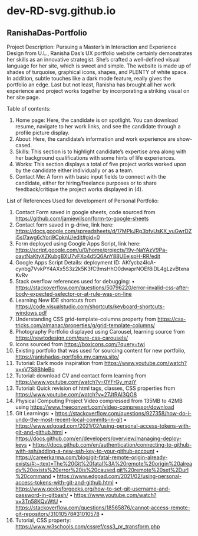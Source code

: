 # dev-RD-svg.github.io
## RanishaDas-Portfolio

Project Description:
Pursuing a Master’s in Interaction and Experience Design from U.L., Ranisha Das’s UX portfolio website certainly demonstrates her skills as an innovative strategist. She’s crafted a well-defined visual language for her site, which is sweet and simple. The website is made up of shades of turquoise, graphical icons, shapes, and PLENTY of white space.
In addition, subtle touches like a dark mode feature, really gives the portfolio an edge. Last but not least, Ranisha has brought all her work experience and project works together by incorporating a striking visual on her site page.

Table of contents:
1.	Home page: Here, the candidate is on spotlight. You can download resume, navigate to her work links, and see the candidate through a profile picture display.
2.	About: Here, the candidate’s information and work experience are show-cased.
3.	Skills: This section is to highlight candidate’s expertise area along with her background qualifications with some hints of life experiences.
4.	Works: This section displays a total of five project works worked upon by the candidate either individually or as a team.
5.	Contact Me: A form with basic input fields to connect with the candidate, either for hiring/freelance purposes or to share feedback/critique the project works displayed in (4). 

List of References Used for development of Personal Portfolio:
1.	Contact Form saved in google sheets, code sourced from https://github.com/jamiewilson/form-to-google-sheets
2.	Contact form saved in g-drive, link here:  https://docs.google.com/spreadsheets/d/17MPkJRg3bfvUsKX_vuGwrDZi5sl7awg6cYori9CpknU/edit#gid=0
3.	Form deployed using Google Apps Script, link here: https://script.google.com/u/0/home/projects/19y-NaYAzV9Pa-oaytNaKtyXZKubgBXU7vFXo4d5Q6AnY88UEejspH-RR/edit
4.	Google Apps Script Details: deployment ID: AKfycbz4IcA-cynbg7VvkPY4AXx5S3z2k5K3fC9msHhO0dwaprNOEf8iDL4gLzvBtxnaKvRv 
5.	Stack overflow references used for debugging:
•	https://stackoverflow.com/questions/50796220/error-invalid-css-after-body-expected-selector-or-at-rule-was-on-line
6.	Learning New IDE shortcuts from https://code.visualstudio.com/shortcuts/keyboard-shortcuts-windows.pdf
7.	Understanding CSS grid-template-columns property from https://css-tricks.com/almanac/properties/g/grid-template-columns/
8.	Photography Portfolio displayed using Carousel, learning source from https://newtodesign.com/pure-css-carousels/
9.	Icons sourced from https://boxicons.com/?query=twi
10.	Existing portfolio that was used for sourcing content for new portfolio, https://ranishadas-portfolio.my.canva.site/
11.	Tutorial: Dark mode inspiration from https://www.youtube.com/watch?v=xV7S8BhIeBo
12.	Tutorial: download CV and contact form learning from https://www.youtube.com/watch?v=0YFrGy_mzjY
13.	Tutorial: Quick revision of html tags, classes, CSS properties from https://www.youtube.com/watch?v=27JtRAI3QO8
14.	Physical Computing Project Video compressed from 135MB to 42MB using https://www.freeconvert.com/video-compressor/download
15.	Git Learnings:
•	https://stackoverflow.com/questions/927358/how-do-i-undo-the-most-recent-local-commits-in-git
•	https://www.edgoad.com/2021/02/using-personal-access-tokens-with-git-and-github.html
•	https://docs.github.com/en/developers/overview/managing-deploy-keys
•	https://docs.github.com/en/authentication/connecting-to-github-with-ssh/adding-a-new-ssh-key-to-your-github-account
•	https://careerkarma.com/blog/git-fatal-remote-origin-already-exists/#:~:text=The%20Git%20fatal%3A%20remote%20origin%20already%20exists%20error%20is%20caused,git%20remote%20set%2Durl%20command
•	https://www.edgoad.com/2021/02/using-personal-access-tokens-with-git-and-github.html
•	https://www.geeksforgeeks.org/how-to-set-git-username-and-password-in-gitbash/
•	https://www.youtube.com/watch?v=3Tn58KQvWtU
•	https://stackoverflow.com/questions/18565876/cannot-access-remote-git-repository/31010578#31010578
•	
16.	Tutorial, CSS property: https://www.w3schools.com/cssref/css3_pr_transform.php
